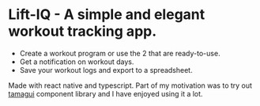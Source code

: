 # Lift-IQ - A simple and elegant workout tracking app.

* Create a workout program or use the 2 that are ready-to-use.
* Get a notification on workout days.
* Save your workout logs and export to a spreadsheet.

Made with react native and typescript. Part of my motivation was to try out [tamagui](https://tamagui.dev/) component library and I have enjoyed using it a lot.
